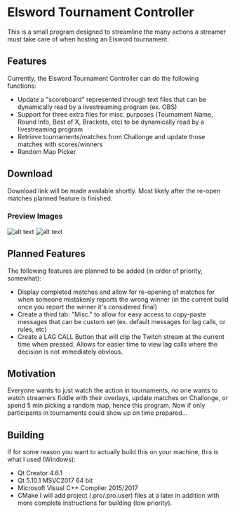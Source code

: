 # Elsword Tournament Controller
This is a small program designed to streamline the many actions a streamer must take care of when hosting an Elsword tournament.

## Features
Currently, the Elsword Tournament Controller can do the following functions:
- Update a "scoreboard" represented through text files that can be dynamically read by a livestreaming program (ex. OBS)
- Support for three extra files for misc. purposes (Tournament Name, Round Info, Best of X, Brackets, etc) to be dynamically read by a livestreaming program
- Retrieve tournaments/matches from Challonge and update those matches with scores/winners
- Random Map Picker

## Download
Download link will be made available shortly. Most likely after the re-open matches planned feature is finished.

### Preview Images
![alt text](https://i.imgur.com/EVmsdzZ.png) ![alt text](https://i.imgur.com/IgCa1XP.png)
## Planned Features
The following features are planned to be added (in order of priority, somewhat):
- Display completed matches and allow for re-opening of matches for when someone mistakenly reports the wrong winner (in the current build once you report the winner it's considered final)
- Create a third tab: "Misc." to allow for easy access to copy-paste messages that can be custom set (ex. default messages for lag calls, or rules, etc)
- Create a LAG CALL Button that will clip the Twitch stream at the current time when pressed. Allows for easier time to view lag calls where the decision is not immediately obvious.

## Motivation
Everyone wants to just watch the action in tournaments, no one wants to watch streamers fiddle with their overlays, update matches on Challonge, or spend 5 min picking a random map, hence this program.
Now if only participants in tournaments could show up on time prepared...

## Building
If for some reason you want to actually build this on your machine, this is what I used (Windows):
- Qt Creator 4.6.1
- Qt 5.10.1 MSVC2017 64 bit
- Microsoft Visual C++ Compiler 2015/2017
- CMake
I will add project (.pro/.pro.user) files at a later in addition with more complete instructions for building (low priority).
